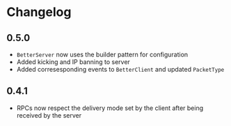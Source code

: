 # Changelog

## 0.5.0

- `BetterServer` now uses the builder pattern for configuration
- Added kicking and IP banning to server
- Added corresesponding events to `BetterClient` and updated `PacketType` 

## 0.4.1

- RPCs now respect the delivery mode set by the client after being received by the server
